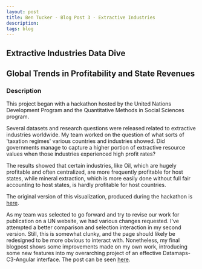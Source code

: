 ```yaml
---
layout: post
title: Ben Tucker - Blog Post 3 - Extractive Industries
description: 
tags: blog
---
```



## Extractive Industries Data Dive
## Global Trends in Profitability and State Revenues

### Description 

This project began with a hackathon hosted by the United Nations Development Program and the Quantitative Methods in Social Sciences program.

Several datasets and research questions were released related to extractive industries worldwide. My team worked on the question of what sorts of 'taxation regimes' various countries and industries showed. Did governments manage to capture a higher portion of extractive resource values when those industries experienced high profit rates? 

The results showed that certain industries, like Oil, which are hugely profitable and often centralized, are more frequently profitable for host states, while mineral extraction, which is more easily done without full fair accounting to host states, is hardly profitable for host countries. 

The original version of this visualization, produced during the hackathon is [here](http://bht.atwebpages.com/undp/).

As my team was selected to go forward and try to revise our work for publication on a UN website, we had various changes requested. I've attempted a better comparison and selection interaction in my second version. Still, this is somewhat clunky, and the page should likely be redesigned to be more obvious to interact with. Nonetheless, my final blogpost shows some improvements made on my own work, introducing some new features into my overarching project of an effective Datamaps-C3-Angular interface. The post can be seen [here](http://bht.atwebpages.com/undp2/).

